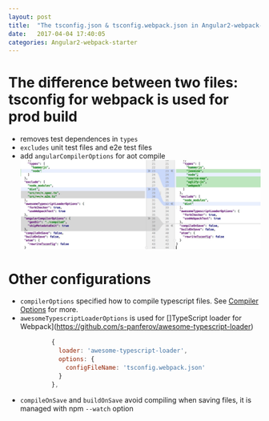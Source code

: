 ```yaml
---
layout: post
title:  "The tsconfig.json & tsconfig.webpack.json in Angular2-webpack-starter"
date:   2017-04-04 17:40:05
categories: Angular2-webpack-starter
---
```

# The difference between two files: tsconfig for webpack is used for prod build 
- removes test dependences in `types`
- `excludes` unit test files and e2e test files
- add `angularCompilerOptions` for aot compile
![](/images/2017-04-04-17-41-16.jpg)

# Other configurations
- `compilerOptions` specified how to compile typescript files. See [Compiler Options](https://www.typescriptlang.org/docs/handbook/compiler-options.html) for more.
- `awesomeTypescriptLoaderOptions` is used for []TypeScript loader for Webpack](https://github.com/s-panferov/awesome-typescript-loader)
```js
            {
              loader: 'awesome-typescript-loader',
              options: {
                configFileName: 'tsconfig.webpack.json'
              }
            },
```
- `compileOnSave` and `buildOnSave` avoid compiling when saving files, it is managed with npm `--watch` option